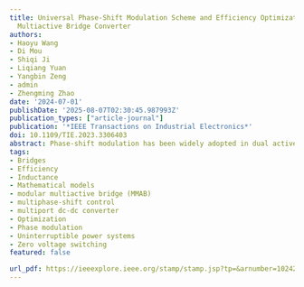 ```yaml
---
title: Universal Phase-Shift Modulation Scheme and Efficiency Optimization for Modular
  Multiactive Bridge Converter
authors:
- Haoyu Wang
- Di Mou
- Shiqi Ji
- Liqiang Yuan
- Yangbin Zeng
- admin
- Zhengming Zhao
date: '2024-07-01'
publishDate: '2025-08-07T02:30:45.987993Z'
publication_types: ["article-journal"]
publication: '*IEEE Transactions on Industrial Electronics*'
doi: 10.1109/TIE.2023.3306403
abstract: Phase-shift modulation has been widely adopted in dual active bridge (DAB) converters due to its simple implementation and great system performance. However, modular multiactive bridge (MMAB) converter, a multiport version of DAB, has poor efficiency performance under traditional single phase-shift control and lacks a comprehensive analysis of multiphase-shift modulation. In order to improve the efficiency under unfavorable working conditions, this article proposes a universal phase-shift (UPS) modulation scheme for MMAB as well as multiactive bridge converters where the port numbers can be flexibly scaled. A time-domain mathematical model under the UPS scheme is obtained by a decomposition-and-superposition modeling method. Based on the model, an optimization strategy, aiming at full zero-voltage-switching turn-on actions and minimized root-mean-square inductance currents, is proposed to reduce the overall power loss. The proposed optimization strategy takes simplicity, scalability, and optimization performance into consideration, and its optimization effects can be regarded as a global optimum. Finally, a four-port laboratory prototype of MMAB converters has been constructed. The effectiveness and superiority of the proposed UPS control strategy within the full working range have been verified by experimental results.
tags:
- Bridges
- Efficiency
- Inductance
- Mathematical models
- modular multiactive bridge (MMAB)
- multiphase-shift control
- multiport dc-dc converter
- Optimization
- Phase modulation
- Uninterruptible power systems
- Zero voltage switching
featured: false

url_pdf: https://ieeexplore.ieee.org/stamp/stamp.jsp?tp=&arnumber=10242261
---
```

